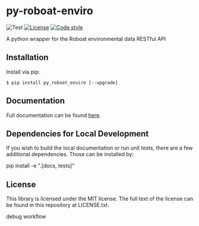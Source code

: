 # py-roboat-enviro

![Test](https://github.com/drewmee/py-roboat-enviro/workflows/Test/badge.svg)
[![License](https://img.shields.io/github/license/mashape/apistatus.svg)](https://github.com/drewmee/py-roboat-enviro/blob/master/LICENSE)
[![Code style](https://img.shields.io/badge/code%20style-black-000000.svg)](https://github.com/psf/black)

A python wrapper for the Roboat environmental data RESTful API

## Installation

Install via pip:

    $ pip install py_roboat_enviro [--upgrade]

## Documentation

  Full documentation can be found [here](https://py-roboat-enviro.readthedocs.io/).

## Dependencies for Local Development

If you wish to build the local documentation or run unit tests, there are a few additional dependencies. Those can be installed by:

pip install -e ".[docs, tests]"

## License

This library is licensed under the MIT license. The full text of the license can be found in this repository at LICENSE.txt.

debug workflow